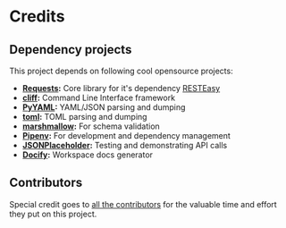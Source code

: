 # Credits

## Dependency projects

This project depends on following cool opensource projects:

- **[Requests](http://python-requests.org):** Core library for it's dependency [RESTEasy](https://github.com/rapidstack/RESTEasy)
- **[cliff](https://docs.openstack.org/cliff):** Command Line Interface framework
- **[PyYAML](https://github.com/yaml/pyyaml):** YAML/JSON parsing and dumping
- **[toml](https://github.com/uiri/toml):** TOML parsing and dumping
- **[marshmallow](https://marshmallow.readthedocs.io):** For schema validation
- **[Pipenv](https://docs.pipenv.org):** For development and dependency management
- **[JSONPlaceholder](https://jsonplaceholder.typicode.com):** Testing and demonstrating API calls
- **[Docify](https://github.com/rapidstack/Docify):** Workspace docs generator


## Contributors

Special credit goes to [all the contributors](https://github.com/rapidstack/RESTEasyCLI/graphs/contributors) for the valuable time and effort they put on this project.
